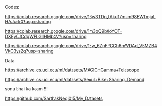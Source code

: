 Codes:


https://colab.research.google.com/drive/16w3TDn_tAku17mum98EWTmjaLHAJcsk0?usp=sharing

https://colab.research.google.com/drive/1m3oQ9b0oYOT-DXEy0JCdgWPLGllHMb4V?usp=sharing

https://colab.research.google.com/drive/1zw_6ZnFPCCh6mWDAd_VBMZB4VkC3ys2q?usp=sharing


Data

https://archive.ics.uci.edu/ml/datasets/MAGIC+Gamma+Telescope

https://archive.ics.uci.edu/ml/datasets/Seoul+Bike+Sharing+Demand

sonu bhai ka kaam !!!

https://github.com/SarthakNegi015/My_Datasets
